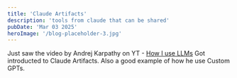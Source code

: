 ```yaml
---
title: 'Claude Artifacts'
description: 'tools from claude that can be shared'
pubDate: 'Mar 03 2025'
heroImage: '/blog-placeholder-3.jpg'
---
```


Just saw the video by Andrej Karpathy on YT - [How I use LLMs](https://www.youtube.com/watch?v=EWvNQjAaOHw)
Got introducted to Claude Artifacts. 
Also a good example of how he use Custom GPTs.
